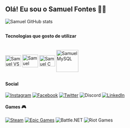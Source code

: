 ## Olá! Eu sou o Samuel Fontes 👋🏻

![Samuel GitHub stats](https://github-readme-stats.vercel.app/api?username=Samue1Fontes&show_icons=true&theme=radical&locale=pt-br)

##

#### Tecnologias que gosto de utilizar
<div style="display: inline_blocK"><br/>
  <img align="center" alt="Samuel VS Code" width="50" height="35" src="https://cdn.jsdelivr.net/gh/devicons/devicon/icons/vscode/vscode-original.svg" />
  <img align="center" alt="Samuel Python" width="50" height="40" src="https://cdn.jsdelivr.net/gh/devicons/devicon/icons/python/python-original.svg" />
  <img align="center" alt="Samuel C" width="50" height="35" src="https://cdn.jsdelivr.net/gh/devicons/devicon/icons/c/c-original.svg" />
  <img align="center" alt="Samuel MySQL" width="70" height="70" src="https://cdn.jsdelivr.net/gh/devicons/devicon/icons/mysql/mysql-original-wordmark.svg" />
</div>

##

#### Social

[![Instagram](https://img.shields.io/badge/Instagram-%23E4405F.svg?style=for-the-badge&logo=Instagram&logoColor=white)](https://www.instagram.com/samuel_fontesgtr/)
[![Facebook](https://img.shields.io/badge/Facebook-%231877F2.svg?style=for-the-badge&logo=Facebook&logoColor=white)](https://www.facebook.com/samuel.fontes.921/)
[![Twitter](https://img.shields.io/badge/Twitter-%231DA1F2.svg?style=for-the-badge&logo=Twitter&logoColor=white)](https://twitter.com/Samuelfontesgtr)
![Discord](https://img.shields.io/badge/Discord-5865F2?style=for-the-badge&logo=discord&logoColor=white)
[![LinkedIn](https://img.shields.io/badge/linkedin-%230077B5.svg?style=for-the-badge&logo=linkedin&logoColor=white)](https://www.linkedin.com/in/samuelfontes2003/)

#### Games 🎮

[![Steam](https://img.shields.io/badge/steam-%23000000.svg?style=for-the-badge&logo=steam&logoColor=white)](https://steamcommunity.com/id/xSamuel007x/)
[![Epic Games](https://img.shields.io/badge/epicgames-%23313131.svg?style=for-the-badge&logo=epicgames&logoColor=white)](https://launcher.store.epicgames.com/u/132159f22624428ba92307506f20e6a2)
![Battle.NET](https://img.shields.io/badge/Battle.net-000?style=for-the-badge&logo=battle.net&logoColor=148EFF)
![Riot Games](https://img.shields.io/badge/riotgames-D32936.svg?style=for-the-badge&logo=riotgames&logoColor=white)


